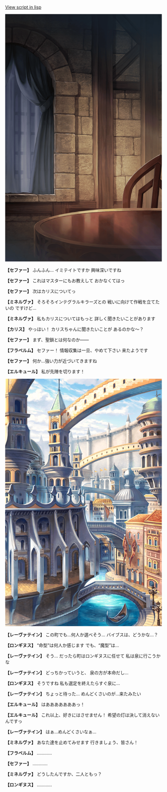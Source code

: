 [View script in lisp](../scripts/210121081.txt)

![201_room.png](../images/backgrounds/201_room.png)

**【セファー】**
ふんふん…
イミテイトですか
興味深いですね

**【セファー】**
これはマスターにもお教えして
おかなくてはっ

**【セファー】**
次はカリスについてっ

**【ミネルヴァ】**
そろそろインテグラルキラーズとの
戦いに向けて作戦を立てたいの
ですけど…

**【ミネルヴァ】**
私もカリスについてはもっと
詳しく聞きたいことがあります

**【カリス】**
やっほい！
カリスちゃんに聞きたいことが
あるのかな～？

**【セファー】**
まず、聖鎖とは何なのか――

**【フラベルム】**
セファー！
情報収集は一旦、やめて下さい
来たようです

**【セファー】**
何か…強い力が近づいてきますね

**【エルキュール】**
私が先陣を切ります！

![006_town2.png](../images/backgrounds/006_town2.png)

**【レーヴァテイン】**
この町でも…何人か選べそう…
バイブスは、どうかな…？

**【ロンギヌス】**
“命型”は何人か感じます
でも、“魔型”は…

**【レーヴァテイン】**
そう…
だったら町はロンギヌスに任せて
私は泉に行こうかな

**【レーヴァテイン】**
どっちかっていうと、
泉の方が本命だし…

**【ロンギヌス】**
そうですね
私も選定を終えたらすぐ泉に…

**【レーヴァテイン】**
ちょっと待った…
めんどくさいのが…来たみたい

**【エルキュール】**
はあああああああっ！

**【エルキュール】**
これ以上、好きにはさせません！
希望の灯は決して消えないんですっ

**【レーヴァテイン】**
はぁ…めんどくさいなぁ…

**【ミネルヴァ】**
あなた達を止めてみせます
行きましょう、皆さん！

**【フラベルム】**
…………

**【セファー】**
…………

**【ミネルヴァ】**
どうしたんですか、二人ともっ？

**【ロンギヌス】**
…………